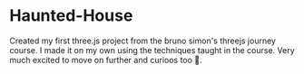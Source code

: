 # Haunted-House

Created my first three.js project from the bruno simon's threejs journey course.
I made it on my own using the techniques taught in the course.
Very much excited to move on further and curioos too 🤩.
